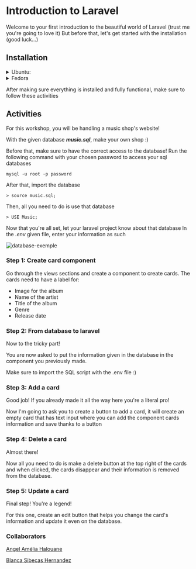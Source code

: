# Introduction to Laravel

Welcome to your first introduction to the beautiful world of Laravel (trust me you're going to love it)
But before that, let's get started with the installation (good luck...)

## Installation

<details>
  <summary>Ubuntu:</summary>

Let's first install a webserver to host the Laravel application. You can either use [Apache](https://httpd.apache.org/) or [Nginx](https://www.nginx.com/) web server. 

But let's all use Apache to not get lost...

## Step 1: Apache2

1 - Install apache2, type:
```
sudo apt install apache2
```
2- Once installed, Apache should be running. If it's not, for whatever reason, start it:
```
sudo systemctl start apache2
```
3- Then enable it to start on boot time.
```
sudo systemctl enable apache2
```
3- To verify the status of Apache, execute:
```
sudo systemctl status apache2
```

## Step 2: PHP

Laravel 8 requires PHP 7.3 or above. Thankfully, PHP 7.4 is available in Ubuntu repositories. So, install PHP and the following PHP extensions.
```
sudo apt install php libapache2-mod-php php-mbstring php-cli php-bcmath php-json php-xml php-zip php-pdo php-common php-tokenizer php-mysql
```

When the installation is complete, verify the PHP version.
```
php -v
```

Make sure to at least have the ***PHP 8.0.23 version*** installed!

## Step 3: Create Database for Laravel Application

Next up, we will create a database for the Laravel application.

But first, we need to install MySQL. 
This is a tricky part so 
***If you meet any issue, feel free to come to me :)***

Now that MySQL is installed, let's create our project's database!
```
sudo mysql -u root -p
```
Once logged in create the database, and database user, and grant all privileges to the database user.
```
> CREATE DATABASE laravel_db;
```

```
> CREATE USER 'laravel_user'@'localhost' IDENTIFIED BY 'secretpassword';
```
```
> GRANT ALL ON laravel_db.* TO 'laravel_user'@'localhost';
```
```
> FLUSH PRIVILEGES;
```
```
> QUIT;
```

## Step 4: Install Composer
Composer is a dependency package manager for PHP. It provides a framework for managing libraries and dependencies and required dependencies. To use Laravel, first install composer.

To download Composer, invoke the command shown.
```
curl -sS https://getcomposer.org/installer | php
```
Next, move the composer file to the /usr/local/bin path.
```
sudo mv composer.phar /usr/local/bin/composer
```
Assign execute permission:
```
sudo chmod +x /usr/local/bin/composer
```
Verify the Composer version installed:
```
composer --version
```

Make sure to at least have the ***Composer version 2.5.1*** installed!
## Step 5: Install Laravel 8 on Ubuntu
Congratulations!! You're almost there!!
With Composer installed, the next course of action is to install Laravel.

Now, install Laravel using the composer command, type:
```
sudo composer create-project laravel-introduction-workshop
```

You project is now installed, you can access to it
```
cd laravel-introduction-workshop
  php artisan
```

Now to run your project, all you need to do is run the following command and click the link given!
```
php artisan serve 
```

Congratulations! You have successfully installed Laravel, now have fun :)

## Step 6: Configure Apache to serve Laravel site
Lastly, we need to set up the Apache webserver to host the Laravel site. For that to happen, we need to create a virtual host file.
```
sudo vim /etc/apache2/sites-available/laravel.conf
```
Next, past the content shown and replace the example.com ServerName directive with the FQDN or public IP of the server ( Or private IP in case the server is on a LAN network ).
```
<VirtualHost *:80>
ServerName example.com
ServerAdmin admin@example.com
DocumentRoot /var/www/html/laravelapp/public
<Directory /var/www/html/laravelapp>
AllowOverride All
</Directory>
ErrorLog ${APACHE_LOG_DIR}/error.log
CustomLog ${APACHE_LOG_DIR}/access.log combined
</VirtualHost>
```
Save the changes and exit the file. Next, enable the Laravel site and Apache rewrite module using these two commands.
```
$ sudo a2ensite laravel.conf
```
```
$ sudo a2enmod rewrite
```
To apply the changes, restart Apache.
```
$ sudo systemctl restart apache2
```

## Step 7: Access Laravel from a browser
Finally, to access Laravel visit your server's FQDN or IP address. The default Laravel webpage will be displayed.

</details>

<details>
  <summary>Fedora</summary>

## Step 1: Install PHP

Since it is a PHP framework it is obvious that you must install PHP. So let’s go for it.
```
sudo dnf install php php-common php-cli php-pdo php-mbstring php-zip php-xml php-cli php-json
```

## Step 2: Install MySQL
Follow these [easy step](https://computingforgeeks.com/how-to-install-mysql-8-on-fedora/)***If you meet any issue, feel free to come to me :)***

## Step 3: Install Composer
Composer is a dependencies manager for PHP. So, it is very useful to manage libraries required by our projects and is used to install Laravel.
```
curl -sS https://getcomposer.org/installer | php
```

Then, make sure that Composer can be used globally in the terminal.

```
sudo mv composer.phar /usr/local/bin/composer
sudo chmod +x /usr/local/bin/composer
composer -V
```

## Step 4: Install Laravel

It’s time to install Laravel. So, run this command.
```
composer global require "laravel/installer"
```
Once the installation is finished. You can create a new project. But, first, make Laravel executable available for the system.

```
echo 'export PATH="$PATH:$HOME/.config/composer/vendor/bin"' >> ~/.bashrc
```

Then, close the terminal and open it again. Now, create a project.
```
laravel new laravel-introduction-workshop
```
```
php artisan serve
```
Congratulations! You have successfully installed Laravel, now have fun :)

</details>

After making sure everything is installed and fully functional, make sure to follow these activities

## Activities
For this workshop, you will be handling a music shop's website!

With the given database ***music.sql***, make your own shop :)

Before that, make sure to have the correct access to the database!
Run the following command with your chosen password to access your sql databases
```
mysql -u root -p password
```

After that, import the database

```
> source music.sql;
```

Then, all you need to do is use that database
```
> USE Music;
```
Now that you're all set, let your laravel project know about that database
In the *.env* given file, enter your information as such

![database-exemple](https://github.com/angeleads/Laravel-Workshop/blob/main/resources/laravel-music-database?raw=true)

### Step 1: Create card component
Go through the views sections and create a component to create cards.
The cards need to have a label for:
- Image for the album
- Name of the artist
- Title of the album
- Genre
- Release date

### Step 2: From database to laravel
Now to the tricky part! 

You are now asked to put the information given in the database in the component you previously made.

Make sure to import the SQL script with the .env file :)

### Step 3: Add a card
Good job! If you already made it all the way here you're a literal pro!

Now I'm going to ask you to create a button to add a card, it will create an empty card that has text input where you can add the component cards information and save thanks to a button

### Step 4: Delete a card
Almost there!

Now all you need to do is make a delete button at the top right of the cards and when clicked, the cards disappear and their information is removed from the database.

### Step 5: Update a card
Final step! You're a legend!

For this one, create an edit button that helps you change the card's information and update it even on the database.


### Collaborators

[Angel Amélia Halouane](https://github.com/angeleads)

[Blanca Sibecas Hernandez](https://github.com/bsibecas)